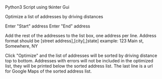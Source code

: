 Python3 Script using tkinter Gui

Optimize a list of addresses by driving distances

Enter "Start" address
Enter "End" address

Add the rest of the addresses to the list box, one address per line.
Address format should be [street address],[city],[state]
  example:  123 Main st, Somewhere, NY

Click "Optimize" and the list of addresses will be sorted by driving distance top to bottom.
Addresses with errors will not be included in the optimized list, they will be printed below the sorted address list.
The last line is a url for Google Maps of the sorted address list.
